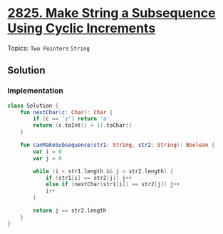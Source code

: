 # [2825. Make String a Subsequence Using Cyclic Increments](https://leetcode.com/problems/make-string-a-subsequence-using-cyclic-increments/)

Topics: `Two Pointers` `String`

## Solution

### Implementation

```kotlin
class Solution {
    fun nextChar(c: Char): Char {
        if (c == 'z') return 'a'
        return (c.toInt() + 1).toChar()
    }

    fun canMakeSubsequence(str1: String, str2: String): Boolean {
        var i = 0
        var j = 0

        while (i < str1.length && j < str2.length) {
            if (str1[i] == str2[j]) j++
            else if (nextChar(str1[i]) == str2[j]) j++
            i++
        }

        return j == str2.length
    }
}
```
